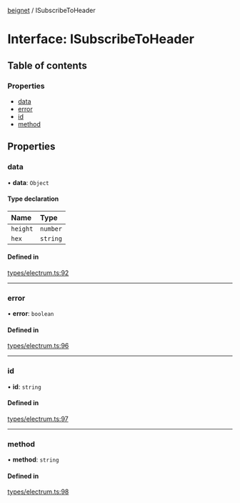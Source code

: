 [beignet](../README.md) / ISubscribeToHeader

# Interface: ISubscribeToHeader

## Table of contents

### Properties

- [data](ISubscribeToHeader.md#data)
- [error](ISubscribeToHeader.md#error)
- [id](ISubscribeToHeader.md#id)
- [method](ISubscribeToHeader.md#method)

## Properties

### data

• **data**: `Object`

#### Type declaration

| Name | Type |
| :------ | :------ |
| `height` | `number` |
| `hex` | `string` |

#### Defined in

[types/electrum.ts:92](https://github.com/synonymdev/beignet/blob/7c83290/src/types/electrum.ts#L92)

___

### error

• **error**: `boolean`

#### Defined in

[types/electrum.ts:96](https://github.com/synonymdev/beignet/blob/7c83290/src/types/electrum.ts#L96)

___

### id

• **id**: `string`

#### Defined in

[types/electrum.ts:97](https://github.com/synonymdev/beignet/blob/7c83290/src/types/electrum.ts#L97)

___

### method

• **method**: `string`

#### Defined in

[types/electrum.ts:98](https://github.com/synonymdev/beignet/blob/7c83290/src/types/electrum.ts#L98)
